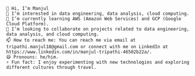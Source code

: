     👋 Hi, I’m Manjul
    👀 I’m interested in data engineering, data analysis, cloud computing.
    🌱 I’m currently learning AWS (Amazon Web Services) and GCP (Google Cloud Platform).
    💞️ I’m looking to collaborate on projects related to data engineering, data analysis, and cloud computing.
    📫 How to reach me: You can reach me via email at tripathi.manjul18@gmail.com or connect with me on LinkedIn at https://www.linkedin.com/in/manjul-tripathi-46502b22a/.
    😄 Pronouns: he/him.
    ⚡ Fun fact: I enjoy experimenting with new technologies and exploring different cultures through travel.

<!---
Tripathi-Manjul/Tripathi-Manjul is a ✨ special ✨ repository because its `README.md` (this file) appears on your GitHub profile.
You can click the Preview link to take a look at your changes.
--->
